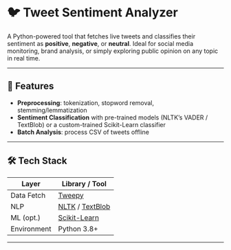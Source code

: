# 🐦 Tweet Sentiment Analyzer

A Python-powered tool that fetches live tweets and classifies their sentiment as **positive**, **negative**, or **neutral**. Ideal for social media monitoring, brand analysis, or simply exploring public opinion on any topic in real time.

---

## 🚀 Features

- **Preprocessing**: tokenization, stopword removal, stemming/lemmatization  
- **Sentiment Classification** with pre-trained models (NLTK’s VADER / TextBlob) or a custom-trained Scikit-Learn classifier  
- **Batch Analysis**: process CSV of tweets offline  

---

## 🛠️ Tech Stack

| Layer        | Library / Tool               |
| ------------ | ---------------------------- |
| Data Fetch   | [Tweepy](https://www.tweepy.org/)           |
| NLP          | [NLTK](https://www.nltk.org/) / [TextBlob](https://textblob.readthedocs.io/) |
| ML (opt.)    | [Scikit-Learn](https://scikit-learn.org/)   |
| Environment  | Python 3.8+                   |

---
